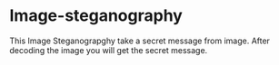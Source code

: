 # Image-steganography
This Image Steganograpghy take a secret message from image. After decoding the image you will get the secret message.
